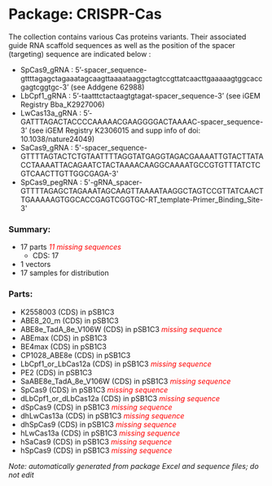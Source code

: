 # Package: CRISPR-Cas

The collection contains various Cas proteins variants. 
Their associated guide RNA scaffold sequences as well as the position of the spacer (targeting) sequence are indicated below : 
- SpCas9_gRNA : 5’-spacer_sequence-gttttagagctagaaatagcaagttaaaataaggctagtccgttatcaacttgaaaaagtggcaccgagtcggtgc-3’ (see Addgene 62988) 
- LbCpf1_gRNA : 5’-taatttctactaagtgtagat-spacer_sequence-3’ (see iGEM Registry Bba_K2927006)
- LwCas13a_gRNA : 5’-GATTTAGACTACCCCAAAAACGAAGGGGACTAAAAC-spacer_sequence-3’ (see iGEM Registry K2306015 and supp info of doi: 10.1038/nature24049)
- SaCas9_gRNA : 5'-spacer_sequence-GTTTTAGTACTCTGTAATTTTAGGTATGAGGTAGACGAAAATTGTACTTATACCTAAAATTACAGAATCTACTAAAACAAGGCAAAATGCCGTGTTTATCTCGTCAACTTGTTGGCGAGA-3'
- SpCas9_pegRNA : 5'-gRNA_spacer- GTTTTAGAGCTAGAAATAGCAAGTTAAAATAAGGCTAGTCCGTTATCAACTTGAAAAAGTGGCACCGAGTCGGTGC-RT_template-Primer_Binding_Site-3'

### Summary:

- 17 parts _<span style="color:red">11 missing sequences</span>_
    - CDS: 17
- 1 vectors
- 17 samples for distribution

### Parts:

- K2558003 (CDS) in pSB1C3
- ABE8_20_m (CDS) in pSB1C3
- ABE8e_TadA_8e_V106W (CDS) in pSB1C3 _<span style="color:red">missing sequence</span>_
- ABEmax (CDS) in pSB1C3
- BE4max (CDS) in pSB1C3
- CP1028_ABE8e (CDS) in pSB1C3
- LbCpf1_or_LbCas12a (CDS) in pSB1C3 _<span style="color:red">missing sequence</span>_
- PE2 (CDS) in pSB1C3
- SaABE8e_TadA_8e_V106W (CDS) in pSB1C3 _<span style="color:red">missing sequence</span>_
- SpCas9 (CDS) in pSB1C3 _<span style="color:red">missing sequence</span>_
- dLbCpf1_or_dLbCas12a (CDS) in pSB1C3 _<span style="color:red">missing sequence</span>_
- dSpCas9 (CDS) in pSB1C3 _<span style="color:red">missing sequence</span>_
- dhLwCas13a (CDS) in pSB1C3 _<span style="color:red">missing sequence</span>_
- dhSpCas9 (CDS) in pSB1C3 _<span style="color:red">missing sequence</span>_
- hLwCas13a (CDS) in pSB1C3 _<span style="color:red">missing sequence</span>_
- hSaCas9 (CDS) in pSB1C3 _<span style="color:red">missing sequence</span>_
- hSpCas9 (CDS) in pSB1C3 _<span style="color:red">missing sequence</span>_

_Note: automatically generated from package Excel and sequence files; do not edit_

